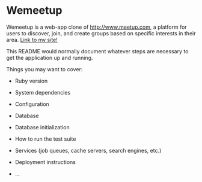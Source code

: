 # Wemeetup

Wemeetup is a web-app clone of http://www.meetup.com, a platform for users to discover, join, and create groups based on specific interests in their area.
<a href="https://myhobbits.herokuapp.com/#/" target="_blank">Link to my site!</a>

This README would normally document whatever steps are necessary to get the
application up and running.

Things you may want to cover:

* Ruby version

* System dependencies

* Configuration

* Database 
  
* Database initialization

* How to run the test suite

* Services (job queues, cache servers, search engines, etc.)

* Deployment instructions

* ...
